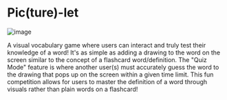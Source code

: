 # Pic(ture)-let

![image](https://user-images.githubusercontent.com/101506840/235819153-3dcf140e-d4f5-49ab-9741-77ad30bee200.png)


A visual vocabulary game where users can interact and truly test their knowledge of a word! It's as simple as adding a drawing to the word on the screen similar to the concept of a flashcard word/definition. The "Quiz Mode" feature is where another user(s) must accurately guess the word to the drawing that pops up on the screen within a given time limit. This fun competition allows for users to master the definition of a word through visuals rather than plain words on a flashcard!
